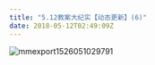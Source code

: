 ```yaml
---
title: "5.12教案大纪实【动态更新】(6)"
date: 2018-05-12T02:49:09Z
---
```


![mmexport1526051029791](https://user-images.githubusercontent.com/37917810/39952836-fa98e0ac-55d1-11e8-9675-f3d5b56d0227.jpg)
